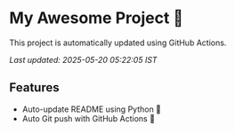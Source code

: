 # My Awesome Project 🚀

This project is automatically updated using GitHub Actions.

_Last updated: 2025-05-20 05:22:05 IST_

## Features
- Auto-update README using Python 🐍
- Auto Git push with GitHub Actions 🤖
